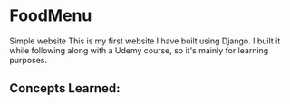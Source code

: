 # FoodMenu
Simple website
This is my first website I have built using Django. I built it while following along with a Udemy course, so it's mainly for learning purposes.


Concepts Learned:
-
